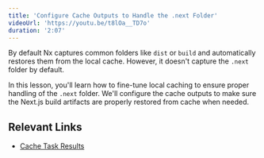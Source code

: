 ```yaml
---
title: 'Configure Cache Outputs to Handle the .next Folder'
videoUrl: 'https://youtu.be/t8lOa__TD7o'
duration: '2:07'
---
```


By default Nx captures common folders like `dist` or `build` and automatically restores them from the local cache. However, it doesn't capture the `.next` folder by default.

In this lesson, you'll learn how to fine-tune local caching to ensure proper handling of the `.next` folder. We'll configure the cache outputs to make sure the Next.js build artifacts are properly restored from cache when needed.

## Relevant Links

- [Cache Task Results](/docs/features/cache-task-results)
